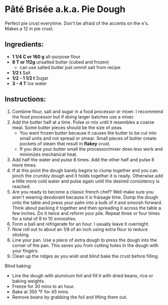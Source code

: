 # Pâté Brisée a.k.a. Pie Dough
Perfect pie crust everytime. Don't be afraid of the accents on the e's. Makes a 12 in pie crust.

## Ingredients:

- **1 1/4 C or 160 g** all-purpose flour
- **8 T or 112g** unsalted butter (cubed and frozen)
  - can use salted butter just ommit salt from recipe
- **1/2 t** Salt
- **1/2 - 1 1/2 t** Sugar
- **3 - 4 T** Ice water

## Instructions:

1. Combine flour, salt and sugar in a food processor or mixer. I recommend the food processor but if doing larger batches use a mixer.
2. Add the butter half at a time. Pulse or mix until it resembles a coarse meal. Some butter pieces should be the size of peas.
   - You want frozen butter because it causes the butter to be cut into small units and not spread or smear. Small pieces of butter create pockets of steam that result in **flakey** crust.
   - If you dice your butter small the processor/mixer does less work and minimizes mechanical heat.
3. Add half the water and pulse 8 times. Add the other half and pulse 8 more times.
4. If at this point the dough barely begins to clump together and you can pinch the crumbly dough and it holds together it is ready. Otherwise add a little more cold water and pulse again until the desired consistency is reached.
5. Are you ready to become a classic french chef? Well make sure you aren't wearing deodorant because it is fraisage time. Dump the dough onto the table and press your palm into a bulk of it and smoosh forward. Think about packing it together and then spreading it across the table a few inches. Do it twice and reform your pile. Repeat three or four times for a total of 8 to 10 smooshes.
6. Form a ball and refrigerate for an hour. I usually leave it overnight.
7. Now roll out to about an 1/8 of an inch using extra flour to reduce sticking.
8. Line your pan. Use a piece of extra dough to press the dough into the corner of the pan. This saves you from cutting holes in the dough with your fingers.
9. Clean up the ridges as you wish and blind bake the crust before filling.

Blind baking:
- Line the dough with aluminum foil and fill it with dried beans, rice or baking weights.
- Freeze for 30 mins to an hour.
- Bake at 350 °F for 45 mins.
- Remove beans by grabbing the foil and lifting them out.
